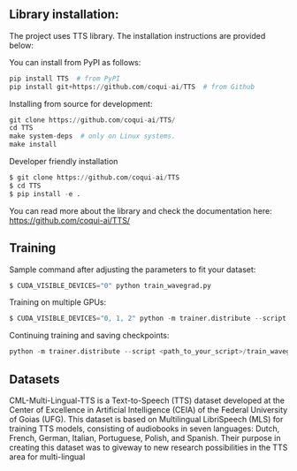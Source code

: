 ## Library installation:

The project uses TTS library. The installation instructions are provided below:

You can install from PyPI as follows:

```python
pip install TTS  # from PyPI
pip install git+https://github.com/coqui-ai/TTS  # from Github
```
Installing from source for development: 

```python
git clone https://github.com/coqui-ai/TTS/
cd TTS
make system-deps  # only on Linux systems.
make install
```
Developer friendly installation

```python
$ git clone https://github.com/coqui-ai/TTS
$ cd TTS
$ pip install -e .
```
You can read more about the library and check the documentation here: https://github.com/coqui-ai/TTS/ 

## Training

Sample command after adjusting the parameters to fit your dataset:

```python
$ CUDA_VISIBLE_DEVICES="0" python train_wavegrad.py
```
Training on multiple GPUs:

```python
$ CUDA_VISIBLE_DEVICES="0, 1, 2" python -m trainer.distribute --script <path_to_your_script>/train_wavegrad.py
```
Continuing training and saving checkpoints:

```python
python -m trainer.distribute --script <path_to_your_script>/train_wavegrad.py --gpus 0,1,2,3 python -m trainer.train_tts --restore_path <path_to_your_checkpoint>/train_wavegrad.py/checkpoint_xxx.pth"
```

## Datasets
CML-Multi-Lingual-TTS is a Text-to-Speech (TTS) dataset developed at the Center of Excellence in Artificial Intelligence (CEIA) of the Federal University of Goias (UFG). This dataset is based on Multilingual LibriSpeech (MLS) for training TTS models, consisting of audiobooks in seven languages: Dutch, French, German, Italian, Portuguese, Polish, and Spanish. Their purpose in creating this dataset was to giveway to new research possibilities in the TTS area for multi-lingual 

